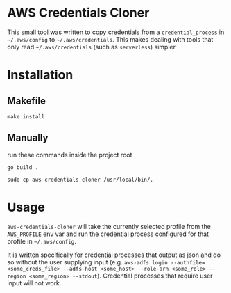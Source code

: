 # AWS Credentials Cloner

This small tool was written to copy credentials from a `credential_process` in `~/.aws/config` to `~/.aws/credentials`. 
This makes dealing with tools that only read `~/.aws/credentials` (such as `serverless`) simpler.

# Installation

## Makefile
```shell
make install
```
## Manually
run these commands inside the project root
```shell
go build .
```
```shell
sudo cp aws-credentials-cloner /usr/local/bin/.
```

# Usage
`aws-credentials-cloner` will take the currently selected profile from the `AWS_PROFILE` env var and run 
the credential process configured for that profile in `~/.aws/config`. 

It is written specifically for credential 
processes that output as json and do so without the user supplying input (e.g. 
`aws-adfs login --authfile=<some_creds_file> --adfs-host <some_host> --role-arn <some_role> --region <some_region> --stdout`).
Credential processes that require user input will not work.